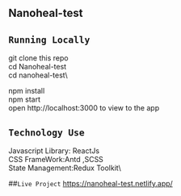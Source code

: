 ## Nanoheal-test


## `Running Locally`
git clone this repo\
cd Nanoheal-test\
cd nanoheal-test\


npm install\
npm start\
open http://localhost:3000 to view to the app

## `Technology Use`
Javascript Library: ReactJs\
CSS FrameWork:Antd ,SCSS\
State Management:Redux Toolkit\

##`Live Project`
https://nanoheal-test.netlify.app/
